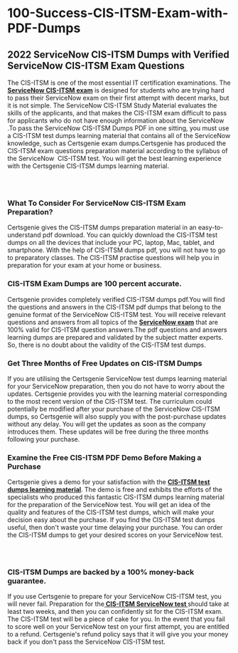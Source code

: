 # 100-Success-CIS-ITSM-Exam-with-PDF-Dumps<h2><strong>2022 ServiceNow CIS-ITSM Dumps with Verified ServiceNow CIS-ITSM Exam Questions</strong></h2> <p>The CIS-ITSM is one of the most essential IT certification examinations. The <a href="https://www.certsgenie.com/servicenow/cis-itsm-pdf-dumps"><strong>ServiceNow CIS-ITSM exam</strong></a> is designed for students who are trying hard to pass their ServiceNow exam on their first attempt with decent marks, but it is not simple. The ServiceNow CIS-ITSM Study Material evaluates the skills of the applicants, and that makes the CIS-ITSM exam difficult to pass for applicants who do not have enough information about the ServiceNow .To pass the ServiceNow CIS-ITSM Dumps PDF in one sitting, you must use a CIS-ITSM test dumps learning material that contains all of the ServiceNow knowledge, such as Certsgenie exam dumps.Certsgenie has produced the CIS-ITSM exam questions preparation material according to the syllabus of the ServiceNow &nbsp;CIS-ITSM test. You will get the best learning experience with the Certsgenie CIS-ITSM dumps learning material.</p> <p><a href="https://www.certsgenie.com/servicenow/cis-itsm-pdf-dumps" style="display: block; padding: 1em 0; text-align: center; "><img alt="" src="https://blogger.googleusercontent.com/img/b/R29vZ2xl/AVvXsEgO1ePIT5bAw4JCg82qykRc71Xossn_88UmNiMiJgRPCnvDzaKhQmgO2X9bV6TpN9qSYVJJ2MjEumMb0t1ZgyR_gByLqDXQR_FduPn2erzRQTkt1pUFmkY3wfbx5jzrIcOP4S3cxMKHSr0iEiOidKyDYd_7NjYtfgpZ7b1lrGk-ShjLlyfynp8oFM4zYw/s1600/Banner%201.jpg" /></a></p> <h3><strong>What To Consider For ServiceNow CIS-ITSM Exam Preparation?</strong></h3> <p>Certsgenie gives the CIS-ITSM dumps preparation material in an easy-to-understand pdf download. You can quickly download the CIS-ITSM test dumps on all the devices that include your PC, laptop, Mac, tablet, and smartphone. With the help of CIS-ITSM dumps pdf, you will not have to go to preparatory classes. The CIS-ITSM practise questions will help you in preparation for your exam at your home or business.</p> <h3><strong>CIS-ITSM Exam Dumps are 100 percent accurate.</strong></h3> <p>Certsgenie provides completely verified CIS-ITSM dumps pdf.You will find the questions and answers in the CIS-ITSM pdf dumps that belong to the genuine format of the ServiceNow CIS-ITSM test. You will receive relevant questions and answers from all topics of the <a href="https://www.certsgenie.com/servicenow/cis-itsm-pdf-dumps"><strong>ServiceNow exam</strong></a> that are 100% valid for CIS-ITSM question answers.The pdf questions and answers learning dumps are prepared and validated by the subject matter experts. So, there is no doubt about the validity of the CIS-ITSM test dumps.</p> <h3><strong>Get Three Months of Free Updates on CIS-ITSM Dumps</strong></h3> <p>If you are utilising the Certsgenie ServiceNow test dumps learning material for your ServiceNow preparation, then you do not have to worry about the updates. Certsgenie provides you with the learning material corresponding to the most recent version of the CIS-ITSM test. The curriculum could potentially be modified after your purchase of the ServiceNow CIS-ITSM dumps, so Certsgenie will also supply you with the post-purchase updates without any delay. You will get the updates as soon as the company introduces them. These updates will be free during the three months following your purchase.</p> <h3><strong>Examine the Free CIS-ITSM PDF Demo Before Making a Purchase</strong></h3> <p>Certsgenie gives a demo for your satisfaction with the <a href="https://www.certsgenie.com/servicenow/cis-itsm-pdf-dumps"><strong>CIS-ITSM test dumps learning material</strong></a>. The demo is free and exhibits the efforts of the specialists who produced this fantastic CIS-ITSM dumps learning material for the preparation of the ServiceNow test. You will get an idea of the quality and features of the CIS-ITSM test dumps, which will make your decision easy about the purchase. If you find the CIS-ITSM test dumps useful, then don&#39;t waste your time delaying your purchase. You can order the CIS-ITSM dumps to get your desired scores on your ServiceNow test.</p> <p><a href="hhttps://www.certsgenie.com/servicenow/cis-itsm-pdf-dumps" style="display: block; padding: 1em 0; text-align: center; "><img alt="" src="https://blogger.googleusercontent.com/img/b/R29vZ2xl/AVvXsEj3zfp26fobfEw_E3FMeUMaFamcWc-bKsu_525WK8ISqDEyAJkPKOLyeqHJzBXVvKwHP0bTNTERYvWWgOzvpG-DuQ_cPnNOJO1bUfVOHhAXJThy7cLobHgRdochHEeovcJnxpqjNiv-FNLMY1glEh7x833Q6cym5o0AmGhO9ufjgwPhihHJ9ovBp-j40g/s1600/banner%202.jpg" /></a></p> <h3><strong>CIS-ITSM Dumps are backed by a 100% money-back guarantee.</strong></h3> <p>If you use Certsgenie to prepare for your ServiceNow CIS-ITSM test, you will never fail. Preparation for the<a href="https://www.certsgenie.com/servicenow/cis-itsm-pdf-dumps"><strong> CIS-ITSM ServiceNow test </strong></a>should take at least two weeks, and then you can confidently sit for the CIS-ITSM exam. The CIS-ITSM test will be a piece of cake for you. In the event that you fail to score well on your ServiceNow test on your first attempt, you are entitled to a refund. Certsgenie&#39;s refund policy says that it will give you your money back if you don&#39;t pass the ServiceNow CIS-ITSM test.</p>
